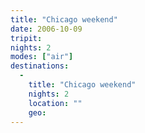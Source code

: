```yaml
---
title: "Chicago weekend"
date: 2006-10-09
tripit:
nights: 2
modes: ["air"]
destinations:
  -
    title: "Chicago weekend"
    nights: 2
    location: ""
    geo:
---
```



